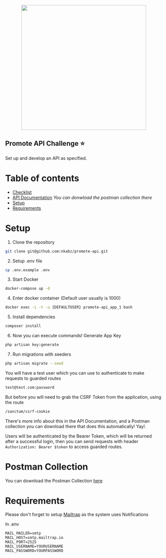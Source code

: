 <p align="center"><img src="https://i.ibb.co/MpzgQsC/Screenshot-from-2020-05-28-02-26-23.png" width="400"></p>

## Promote API Challenge :star:

Set up and develop an API as specified.

# Table of contents

* [Checklist](https://github.com/nkabz/promote-api/issues/1)
* [API Documentation](https://documenter.getpostman.com/view/11411942/SztD4SkP?version=latest) _You can donwload the postman collection there_
* [Setup](#setup)
* [Requirements](#requirements)
# Setup

1. Clone the repository

```sh
git clone git@github.com:nkabz/promote-api.git
```

2. Setup .env file

```sh
cp .env.example .env
```

3. Start Docker

```sh
docker-compose up -d
```

4. Enter docker container (Default user usually is 1000)

```sh
docker exec -i -t -u {DEFAULTUSER} promote-api_app_1 bash
```

5. Install dependencies

```sh
composer install
```

6. Now you can execute commands! Generate App Key

```sh
php artisan key:generate
```

7. Run migrations with seeders

```sh
php artisan migrate --seed
```

You will have a test user which you can use to authenticate to make requests to guarded routes

```sh
test@test.com:password
```

But before you will need to grab the CSRF Token from the application, using the route

```sh
/sanctum/csrf-cookie
```

There's more info about this in the API Documentation, and a Postman collection you can download there that does this automatically! Yay!.


Users will be authenticated by the Bearer Token, which will be returned after a successful login, then you can send requests with header ```Authorization: Bearer $token``` to access guarded routes.

# Postman Collection

You can download the Postman Collection [here](https://github.com/nkabz/promote-api/files/4696560/Promote-API.postman_collection.zip)

# Requirements


Please don't forget to setup [Mailtrap](https://mailtrap.io/) as the system uses Notifications

In .env
```
MAIL_MAILER=smtp
MAIL_HOST=smtp.mailtrap.io
MAIL_PORT=2525
MAIL_USERNAME=YOURUSERNAME
MAIL_PASSWORD=YOURPASSWORD
```
